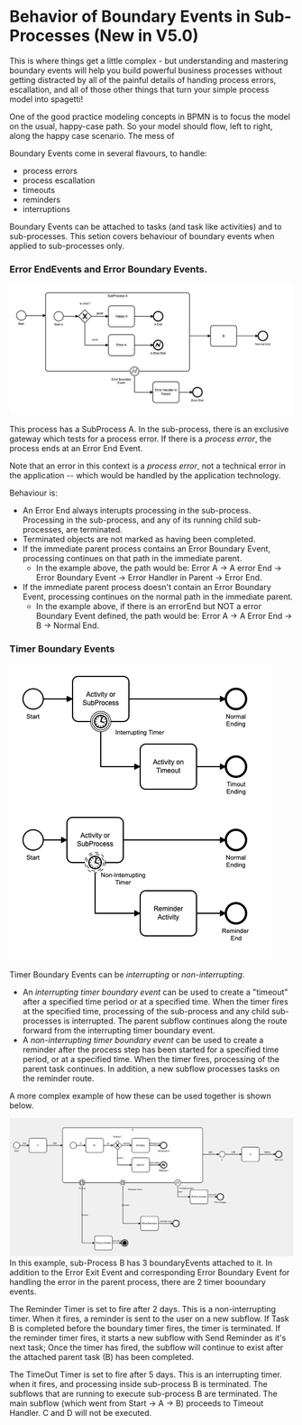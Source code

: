 # Behavior of Boundary Events in Sub-Processes (New in V5.0)

This is where things get a little complex - but understanding and mastering boundary events will help you build powerful business processes without getting distracted by all of the painful details of handing process errors, escallation, and all of those other things that turn your simple process model into spagetti!

One of the good practice modeling concepts  in BPMN is to focus the model on the usual, happy-case path.  So your model should flow, left to right, along the happy case scenario.  The mess of

Boundary Events come in several flavours, to handle:

- process errors
- process escallation
- timeouts
- reminders
- interruptions

Boundary Events can be attached to tasks (and task like activities) and to sub-processes.  This setion covers behaviour of boundary events when applied to sub-processes only.

### Error EndEvents and Error Boundary Events.

![Error Boundary Events](images/ErrorBoundaryInSubProcess.png "Error Boundary Events")

This process has a SubProcess A.  In the sub-process, there is an exclusive gateway which tests for a process error.  If there is a *process error*, the process ends at an Error End Event.

Note that an error in this context is a *process error*, not a technical error in the application -- which would be handled by the application technology.

Behaviour is:

- An Error End always interupts processing in the sub-process.  Processing in the sub-process, and any of its running child sub-processes, are terminated.
- Terminated objects are not marked as having been completed.
- If the immediate parent process contains an Error Boundary Event, processing continues on that path in the immediate parent.
  - In the  example above, the path would be: Error A -> A error End -> Error Boundary Event -> Error Handler in Parent -> Error End.
- If the immediate parent process doesn't contain an Error Boundary Event, processing continues on the normal path in the immediate parent.
  - In the example above, if there is an errorEnd but NOT a error Boundary Event defined, the path would be: Error A -> A Error End -> B -> Normal End.

### Timer Boundary Events

![Timer Boundary Event Types](images/timerBoundaryEventTypes.png "Timer Boundary Event Types")

Timer Boundary Events can be *interrupting* or *non-interrupting*.

- An *interrupting timer boundary event* can be used to create a "timeout" after a specified time period or at a specified time.  When the timer fires at the specified time, processing of the sub-process and any child sub-processes is interrupted.  The parent subflow continues along the route forward from the interrupting timer boundary event.
- A *non-interrupting timer boundary event* can be used to create a reminder  after the process step has been started for a specified time period, or at a specified time.  When the timer fires, processing of the parent task continues.  In addition, a new subflow processes tasks on the reminder route.

A more complex example of how these can be used together is shown below.

![Timer Boundary Event Example](images/timerBoundaryConditionsExample.png "Timer Boundary Event Example")
In this example, sub-Process B has 3 boundaryEvents attached to it.  In addition to the Error Exit Event and corresponding Error Boundary Event for handling the error in the parent process, there are 2 timer booundary events.

The Reminder Timer is set to fire after 2 days.  This is a non-interrupting timer.  When it fires, a reminder is sent to the user on a new subflow.  If Task B is completed before the boundary timer fires, the timer is terminated.  If the reminder timer fires, it starts a new subflow with Send Reminder as it's next task; Once the timer has fired, the subflow will continue to exist after the attached parent task (B) has been completed.

The TimeOut Timer is  set to fire after 5 days.  This is an interrupting timer.  when it fires, and processing inside sub-process B is terminated.  The subflows that are running to execute sub-process B are terminated.  The main subflow (which went from Start -> A -> B) proceeds to Timeout Handler.  C and D will not be executed.
